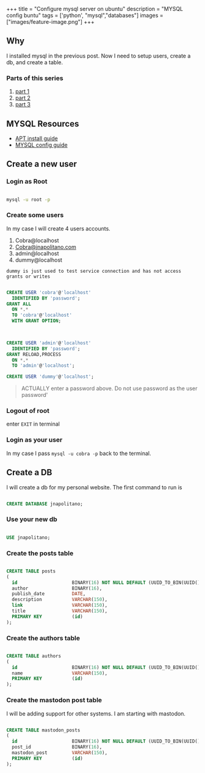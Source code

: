 +++
title =  "Configure mysql server on ubuntu"
description = "MYSQL config buntu"
tags = ['python', "mysql","databases"]
images = ["images/feature-image.png"]
+++


## Why

I installed mysql in the previous post. Now I need to setup users, create a db, and create a table.  
   

### Parts of this series

1. [part 1](https://jnapolitano.com/en/posts/hugo-social-publisher/)
2. [part 2](https://jnapolitano.com/en/posts/python-rss-reader/)
3. [part 3](https://jnapolitano.com/en/posts/mysql-install-buntu/)



## MYSQL Resources

* [APT install guide](https://dev.mysql.com/doc/mysql-apt-repo-quick-guide/en/)
* [MYSQL config guide](https://dev.mysql.com/doc/mysql-getting-started/en/#mysql-getting-started-installing)


## Create a new user

### Login as Root


```bash 

mysql -u root -p

```

### Create some users

In my case I will create 4 users accounts.  

1. Cobra@localhost
2. Cobra@jnapolitano.com
3. admin@localhost
4. dummy@localhost

```dummy is just used to test service connection and has not access grants or writes```

``` sql

CREATE USER 'cobra'@'localhost'
  IDENTIFIED BY 'password';
GRANT ALL
  ON *.*
  TO 'cobra'@'localhost'
  WITH GRANT OPTION;

 

CREATE USER 'admin'@'localhost'
  IDENTIFIED BY 'password';
GRANT RELOAD,PROCESS
  ON *.*
  TO 'admin'@'localhost';

CREATE USER 'dummy'@'localhost';

```

> ACTUALLY enter a password above. Do not use password as the user password'


### Logout of root

enter ```EXIT``` in terminal

### Login as your user

In my case I pass ```mysql -u cobra -p``` back to the terminal.  

## Create a DB 

I will create a db for my personal website. The first command to run is

```sql

CREATE DATABASE jnapolitano;

```

### Use your new db

```sql

USE jnapolitano;
```

### Create the posts table

```sql 

CREATE TABLE posts
(
  id                    BINARY(16) NOT NULL DEFAULT (UUID_TO_BIN(UUID())),  # Unique ID for the record. This a smallish and not a very high performance db this should be fine. 
  author                BINARY(16),                                         # id of author
  publish_date          DATE,                                               # publish date
  description           VARCHAR(150),                                       # post description
  link                  VARCHAR(150),                                       # Link to post
  title                 VARCHAR(150),                                       # title of hte post
  PRIMARY KEY           (id)                                                # Make the id the primary key
);

```

### Create the authors table

```sql

CREATE TABLE authors
(
  id                    BINARY(16) NOT NULL DEFAULT (UUID_TO_BIN(UUID())),  # Unique ID for the record. This a smallish and not a very high performance db this should be fine. 
  name                  VARCHAR(150),                                      # name of author
  PRIMARY KEY           (id)                                                # Make the id the primary key
);

```


### Create the mastodon post table

I will be adding support for other systems. I am starting with mastodon. 

```sql 

CREATE TABLE mastodon_posts
(
  id                    BINARY(16) NOT NULL DEFAULT (UUID_TO_BIN(UUID())),  # Unique ID for the record. This a smallish and not a very high performance db this should be fine. 
  post_id               BINARY(16),                                         # name of author
  mastodon_post         VARCHAR(150),                                       # THE POST ID.. if it returns
  PRIMARY KEY           (id)                                                # Make the id the primary key
);

```

